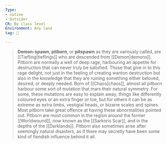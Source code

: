 ```yaml
---
Type:
- native
- Outsider
CR: By class level
Environment: Any land
tag: 👹

---
```


> **Demon-spawn**, **pitborn**, or **pitspawn** as they are variously called, are [[Tiefling|tieflings]] who are descended from [[Demon|demons]]. Pitborn are normally a well of deep rage, harbouring an appetite for destruction that can never truly be satisfied. Those that give in to this rage delight, not just in the feeling of creating wanton destruction but also in the knowledge that they are ruining something either beloved, desired, or deeply needed. Born of [[Chaos|chaos]], almost all pitborn harbour some sort of mutation that mars their natural symmetry. For some, these mutations are easy to explain away, things like differently coloured eyes or an extra finger or toe, but for others it can be as extreme as extra limbs, vestigial heads, or bizarre scales and spines. Most pitborn take great offence at having these abnormalities pointed out. Pitborn are most common in the region around the former [[Worldwound]], now known as the [[Sarkoris Scar]], and in the depths of the [[Darklands]]. Pitborn also sometimes arise after seemingly natural disasters, as if there may secretly have been some kind of fiendish influence behind it all.








